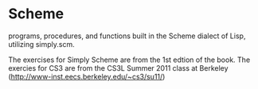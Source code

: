 # Scheme
programs, procedures, and functions built in the Scheme dialect of Lisp, utilizing simply.scm.

The exercises for Simply Scheme are from the 1st edtion of the book.
The exercies for CS3 are from the CS3L Summer 2011 class at Berkeley (http://www-inst.eecs.berkeley.edu/~cs3/su11/)
